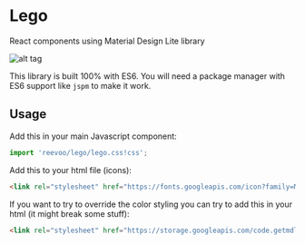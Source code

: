# Lego
React components using Material Design Lite library

![alt tag](http://mackenzie.bc.libraries.coop/files/2014/08/Lego.jpg)

This library is built 100% with ES6. You will need a package manager with ES6 support like `jspm` to make it work.

## Usage
Add this in your main Javascript component:
```javascript
import 'reevoo/lego/lego.css!css';
```

Add this to your html file (icons):
```html
<link rel="stylesheet" href="https://fonts.googleapis.com/icon?family=Material+Icons">
```

If you want to try to override the color styling you can try to add this in your html (it might break some stuff):
```html
<link rel="stylesheet" href="https://storage.googleapis.com/code.getmdl.io/1.0.4/material.orange-blue.min.css" />
```
